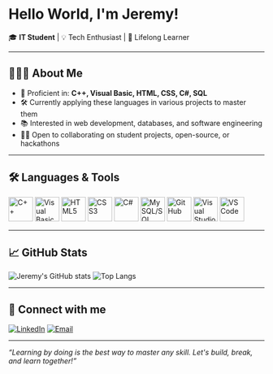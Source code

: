 # Hello World, I'm Jeremy!

🎓 **IT Student** | 💡 Tech Enthusiast | 🚀 Lifelong Learner

---

## 🧑🏻‍💻 About Me

- 🎯 Proficient in: **C++, Visual Basic, HTML, CSS, C#, SQL**
- 🛠️ Currently applying these languages in various projects to master them
- 📚 Interested in web development, databases, and software engineering
- 🤝🏼 Open to collaborating on student projects, open-source, or hackathons

---

## 🛠️ Languages & Tools

<span>
  <img src="https://cdn.jsdelivr.net/gh/devicons/devicon/icons/cplusplus/cplusplus-original.svg" alt="C++" width="48" height="48"/>
  <img src="https://cdn.jsdelivr.net/gh/devicons/devicon/icons/visualbasic/visualbasic-original.svg" alt="Visual Basic" width="48" height="48"/>
  <img src="https://cdn.jsdelivr.net/gh/devicons/devicon/icons/html5/html5-original.svg" alt="HTML5" width="48" height="48"/>
  <img src="https://cdn.jsdelivr.net/gh/devicons/devicon/icons/css3/css3-original.svg" alt="CSS3" width="48" height="48"/>
  <img src="https://cdn.jsdelivr.net/gh/devicons/devicon/icons/csharp/csharp-original.svg" alt="C#" width="48" height="48"/>
  <img src="https://cdn.jsdelivr.net/gh/devicons/devicon/icons/mysql/mysql-original.svg" alt="MySQL/SQL" width="48" height="48"/>
  <img src="https://cdn.jsdelivr.net/gh/devicons/devicon/icons/github/github-original.svg" alt="GitHub" width="48" height="48"/>
  <img src="https://cdn.jsdelivr.net/gh/devicons/devicon/icons/visualstudio/visualstudio-plain.svg" alt="Visual Studio" width="48" height="48"/>
  <img src="https://cdn.jsdelivr.net/gh/devicons/devicon/icons/vscode/vscode-original.svg" alt="VSCode" width="48" height="48"/>
</span>

---

## 📈 GitHub Stats

![Jeremy's GitHub stats](https://github-readme-stats.vercel.app/api?username=Jeremy-06&show_icons=true&?cache_seconds=1800&theme=radical)
![Top Langs](https://github-readme-stats.vercel.app/api/top-langs/?username=Jeremy-06&layout=compact&?cache_seconds=1800&theme=radical)

---

## 🔗 Connect with me

[![LinkedIn](https://img.shields.io/badge/-LinkedIn-0077B5?style=flat&logo=linkedin&logoColor=white)]()
[![Email](https://img.shields.io/badge/-Email-D14836?style=flat&logo=gmail&logoColor=white)]()

---

*“Learning by doing is the best way to master any skill. Let's build, break, and learn together!”*

